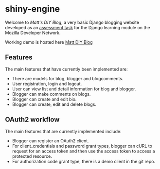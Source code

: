# shiny-engine
<p>Welcome to <em>Matt's DIY Blog</em>, a very basic Django blogging website developed as an <a href="https://developer.mozilla.org/en-US/docs/Learn/Server-side/Django/django_assessment_blog">assessment task</a> for the Django learning module on the Mozilla Developer Network.</p>

<p>Working demo is hosted here <a href="https://matt-diy-blog.herokuapp.com/diy/">Matt DIY Blog<a/>

<h2>Features</h2>
The main features that have currently been implemented are:
<div>
    <ul>
        <li>There are models for blog, blogger and blogcomments.</li>
        <li>User registration, login and logout.</li>
        <li>User can view list and detail information for blog and blogger.</li>
        <li>Blogger can make comments on blogs.</li>
        <li>Blogger can create and edit bio.</li>
        <li>Blogger can create, edit and delete blogs.</li>
    </ul>
</div>
<h2>OAuth2 workflow</h2>
The main features that are currently implemented include:
<div>
    <ul>
        <li>Blogger can register an OAuth2 client.</li>
        <li>For client_credentials and password grant types, blogger can cURL to request for an access token and then use the access token to access a protected resource.</li>
        <li>For authorization code grant type, there is a demo client in the git repo.</li>
    </ul>
</div>
